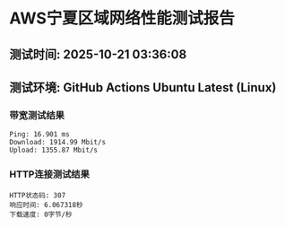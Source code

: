 # AWS宁夏区域网络性能测试报告
## 测试时间: 2025-10-21 03:36:08
## 测试环境: GitHub Actions Ubuntu Latest (Linux)

### 带宽测试结果
```
Ping: 16.901 ms
Download: 1914.99 Mbit/s
Upload: 1355.87 Mbit/s
```

### HTTP连接测试结果
```
HTTP状态码: 307
响应时间: 6.067318秒
下载速度: 0字节/秒
```

